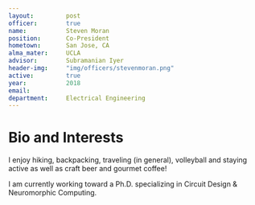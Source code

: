 ```yaml
---
layout:     	post
officer: 		true
name:      		Steven Moran
position: 		Co-President
hometown:		San Jose, CA
alma_mater: 	UCLA
advisor: 		Subramanian Iyer
header-img: 	"img/officers/stevenmoran.png"
active: 		true
year:  			2018
email: 			
department: 	Electrical Engineering
---
```


# Bio and Interests

I enjoy hiking, backpacking, traveling (in general), volleyball and staying active as well as craft beer and gourmet coffee!

I am currently working toward a Ph.D. specializing in Circuit Design & Neuromorphic Computing. 